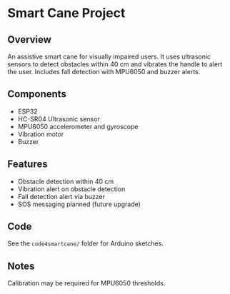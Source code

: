 # Smart Cane Project

## Overview  
An assistive smart cane for visually impaired users. It uses ultrasonic sensors to detect obstacles within 40 cm and vibrates the handle to alert the user. Includes fall detection with MPU6050 and buzzer alerts.

## Components  
- ESP32  
- HC-SR04 Ultrasonic sensor  
- MPU6050 accelerometer and gyroscope  
- Vibration motor  
- Buzzer  

## Features  
- Obstacle detection within 40 cm  
- Vibration alert on obstacle detection  
- Fall detection alert via buzzer  
- SOS messaging planned (future upgrade)  

## Code  
See the `code4smartcane/` folder for Arduino sketches.

## Notes  
Calibration may be required for MPU6050 thresholds.
